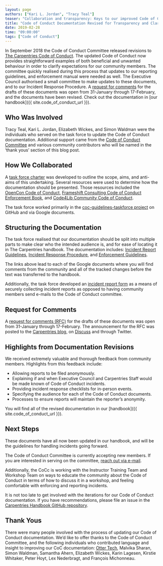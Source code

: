 ```yaml
---
layout: page
authors: ["Kari L. Jordan", "Tracy Teal"]
teaser: "Collaboration and transparency: Keys to our improved Code of Conduct"
title: "Code of Conduct Documentation Revised for Transparency and Clarity"
date: 2019-02-28
time: "09:00:00"
tags: ["Code of Conduct"]
---
```

In September 2018 the Code of Conduct Committee released revisions to [The Carpentries Code of Conduct](https://carpentries.org/blog/2018/09/coc-revision-release/). The updated Code of Conduct now provides straightforward examples of both beneficial and unwanted behaviour in order to clarify expectations for our community members. The committee quickly realised during this process that updates to our reporting guidelines, and enforcement manual were needed as well. The Executive Council authorised a small committee to make updates to these documents, and to our Incident Response Procedure. A [request for comments]( https://carpentries.org/blog/2019/01/coc-documentation-rfc/) for the drafts of these documents was open from 31-January through 17-February, and the documents have been revised. Check out the documentation in [our handbook]({{ site.code_of_conduct_url }}). 

## Who Was Involved
Tracy Teal, Kari L. Jordan, Elizabeth Wickes, and Simon Waldman were the individuals who served on the task force to update the Code of Conduct documentation. Additional support came from the [Code of Conduct Committee](https://carpentries.org/coc-ctte/) and various community contributors who will be named in the ‘thank yous’ section of this blog post.

## How We Collaborated
A [task force charter](https://docs.google.com/document/d/1II95_HLR9puZ-0SI4zhpm7MNCVcPEx9VoC2gb4pOvw0/edit#) was developed to outline the scope, aims, and anti-aims of this undertaking. Several resources were used to determine how the documentation should be presented. Those resources included the [OpenCon Code of Conduct](https://www.opencon2018.org/code_of_conduct), [Frameshift Consulting Code of Conduct Enforcement Book](https://frameshiftconsulting.com/2018/12/10/free-code-of-conduct-enforcement-book-available-now/), and [Code4Lib Community Code of Conduct](https://2018.code4lib.org/conduct/).

The task force worked primarily in the [coc-guidelines-taskforce project](https://github.com/carpentries/coc-guidelines-taskforce/projects/1) on GitHub and via Google documents.

## Structuring the Documentation
The task force realised that our documentation should be split into multiple parts to make clear who the intended audience is, and for ease of locating it in The Carpentries handbook. The documentation includes:
[Incident Report Guidelines](https://docs.google.com/document/d/1SLA30oIx90AGYTPlE7MBkGPXjw0Jy9aAxuicG02w7tE/edit), 
[Incident Response Procedure](https://docs.google.com/document/d/11qx6ivqKPno_Q-Coyj0AK407WFpH-nRQkndULcGf_88/edit), and 
[Enforcement Guidelines](https://docs.google.com/document/d/1xKDJEzqDsxxx3k5mGg7uKl9wjVqusuEwbBG1cRQQv2o/edit). 

The links above lead to each of the Google documents where you will find comments from the community and all of the tracked changes before the text was transferred to the handbook.

Additionally, the task force developed an [incident report form](https://goo.gl/forms/IrIKqtfP8DHnO7ex2) as a means of securely collecting incident reports as opposed to having community members send e-mails to the Code of Conduct committee.

## Request for Comments 
A [request for comments (RFC)]( https://carpentries.org/blog/2019/01/coc-documentation-rfc/) for the drafts of these documents was open from 31-January through 17-February. The announcement for the RFC was posted to the [Carpentries blog](https://carpentries.org/blog/2019/01/coc-documentation-rfc/), on [Discuss](https://carpentries.topicbox.com/groups/discuss/Tde94822964e50907-M4f675bc86f8c02151b6708d0/code-of-conduct-documentation-open-for-comments) and through Twitter. 

## Highlights from Documentation Revisions
We received extremely valuable and thorough feedback from community members. Highlights from this feedback include:  
- Allowing reports to be filed anonymously.  
- Explaining if and when Executive Council and Carpentries Staff would be made known of Code of Conduct incidents.  
- Providing incident response checklists for in-person events.  
- Specifying the audience for each of the Code of Conduct documents.  
- Processes to ensure reports will maintain the reporter’s anonymity.  

You will find all of the revised documentation in our [handbook]({{ site.code_of_conduct_url }}).

## Next Steps
These documents have all now been updated in our handbook, and will be the guidelines for handling incidents going forward. 

The Code of Conduct Committee is currently accepting new members. If you are interested in serving on the committee, [reach out via e-mail](mailto:coc@carpentries.org). 

Additionally, the CoCc is working with the Instructor Training Team and Workshop Team on ways to educate the community about the Code of Conduct in terms of how to discuss it in a workshop, and feeling comfortable with enforcing and reporting incidents.

It is not too late to get involved with the iterations for our Code of Conduct documentation. If you have recommendations, please file an issue in the [Carpentries Handbook GitHub repository](https://github.com/carpentries/handbook/issues). 

## Thank Yous
There were many people involved with the process of updating our Code of Conduct documentation. We’d like to offer thanks to the Code of Conduct Committee, and the following individuals who contributed language and insight to improving our CoC documentation: [Otter Tech](http://otter.technology/code-of-conduct-training/), Malvika Sharan, Simon Waldman, Samantha Ahern, Elizabeth Wickes, Karin Lagesen, Kirstie Whitaker, Peter Hoyt, Lex Nederbragt, and François Michonneau.
